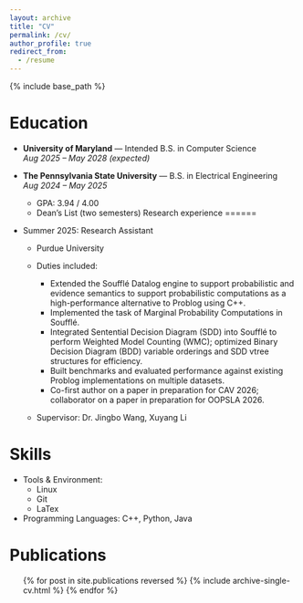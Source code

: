 ```yaml
---
layout: archive
title: "CV"
permalink: /cv/
author_profile: true
redirect_from:
  - /resume
---
```


{% include base_path %}

Education
======
* **University of Maryland** — Intended B.S. in Computer Science  
  *Aug 2025 – May 2028 (expected)*  

* **The Pennsylvania State University** — B.S. in Electrical Engineering  
  *Aug 2024 – May 2025*  
  - GPA: 3.94 / 4.00  
  - Dean’s List (two semesters)
Research experience
======
* Summer 2025: Research Assistant
  * Purdue University
  * Duties included: 	                                                             
    - Extended the Soufflé Datalog engine to support probabilistic and evidence semantics to support probabilistic computations as a high-performance alternative to Problog using C++.
    - Implemented the task of Marginal Probability Computations in Soufflé.
    - Integrated Sentential Decision Diagram (SDD) into Soufflé to perform Weighted Model Counting (WMC); optimized Binary Decision Diagram (BDD) variable orderings and SDD vtree structures for efficiency.
    - Built benchmarks and evaluated performance against existing Problog implementations on multiple datasets.
    - Co-first author on a paper in preparation for CAV 2026; collaborator on a paper in preparation for OOPSLA 2026.

  * Supervisor: Dr. Jingbo Wang, Xuyang Li
  
Skills
======
* Tools & Environment:
  * Linux
  * Git
  * LaTex
* Programming Languages: C++, Python, Java

Publications
======
  <ul>{% for post in site.publications reversed %}
    {% include archive-single-cv.html %}
  {% endfor %}</ul>
